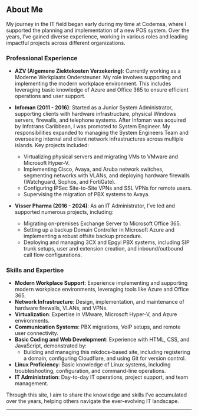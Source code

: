 ## About Me

My journey in the IT field began early during my time at Codemsa, where I supported the planning and implementation of a new POS system. Over the years, I’ve gained diverse experience, working in various roles and leading impactful projects across different organizations.

### Professional Experience
- **AZV (Algemene Ziektekosten Verzekering)**: Currently working as a Moderne Werkplaats Ondersteuner. My role involves supporting and implementing the modern workplace environment. This includes leveraging basic knowledge of Azure and Office 365 to ensure efficient operations and user support.

- **Infoman (2011 - 2016)**: Started as a Junior System Administrator, supporting clients with hardware infrastructure, physical Windows servers, firewalls, and telephone systems. After Infoman was acquired by Infotrans Caribbean, I was promoted to System Engineer. My responsibilities expanded to managing the System Engineers Team and overseeing internal and client network infrastructures across multiple islands. Key projects included:
  - Virtualizing physical servers and migrating VMs to VMware and Microsoft Hyper-V.
  - Implementing Cisco, Avaya, and Aruba network switches, segmenting networks with VLANs, and deploying hardware firewalls (Watchguard, Sophos, and FortiGate).
  - Configuring IPSec Site-to-Site VPNs and SSL VPNs for remote users.
  - Supervising the migration of PBX systems to Avaya.

- **Visser Pharma (2016 - 2024)**: As an IT Administrator, I’ve led and supported numerous projects, including:
  - Migrating on-premises Exchange Server to Microsoft Office 365.
  - Setting up a backup Domain Controller in Microsoft Azure and implementing a robust offsite backup procedure.
  - Deploying and managing 3CX and Epgyi PBX systems, including SIP trunk setups, user and extension creation, and inbound/outbound call flow configurations.

### Skills and Expertise
- **Modern Workplace Support**: Experience implementing and supporting modern workplace environments, leveraging tools like Azure and Office 365.
- **Network Infrastructure**: Design, implementation, and maintenance of hardware firewalls, VLANs, and VPNs.
- **Virtualization**: Expertise in VMware, Microsoft Hyper-V, and Azure environments.
- **Communication Systems**: PBX migrations, VoIP setups, and remote user connectivity.
- **Basic Coding and Web Development**: Experience with HTML, CSS, and JavaScript, demonstrated by:
  - Building and managing this mkdocs-based site, including registering a domain, configuring Cloudflare, and using Git for version control.
- **Linux Proficiency**: Basic knowledge of Linux systems, including troubleshooting, configuration, and command-line operations.
- **IT Administration**: Day-to-day IT operations, project support, and team management.

Through this site, I aim to share the knowledge and skills I’ve accumulated over the years, helping others navigate the ever-evolving IT landscape.

---

